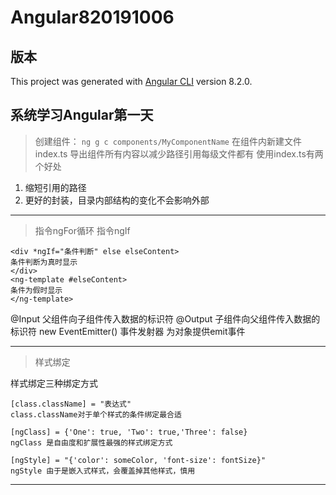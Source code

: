 # Angular820191006

## 版本
This project was generated with [Angular CLI](https://github.com/angular/angular-cli) version 8.2.0.

## 系统学习Angular第一天

> 创建组件： `ng g c components/MyComponentName`
在组件内新建文件index.ts 导出组件所有内容以减少路径引用每级文件都有
使用index.ts有两个好处
1. 缩短引用的路径
2. 更好的封装，目录内部结构的变化不会影响外部

-----------------------------------------
> 指令ngFor循环 指令ngIf
```
<div *ngIf="条件判断" else elseContent>
条件判断为真时显示
</div>
<ng-template #elseContent>
条件为假时显示
</ng-template>
```
@Input 父组件向子组件传入数据的标识符
@Output 子组件向父组件传入数据的标识符
new EventEmitter() 事件发射器 为对象提供emit事件

-----------------------------------------
> 样式绑定

样式绑定三种绑定方式

```
[class.className] = "表达式"
class.className对于单个样式的条件绑定最合适

[ngClass] = {'One': true, 'Two': true,'Three': false}
ngClass 是自由度和扩展性最强的样式绑定方式

[ngStyle] = "{'color': someColor, 'font-size': fontSize}"
ngStyle 由于是嵌入式样式，会覆盖掉其他样式，慎用

```

------------------------------------------













